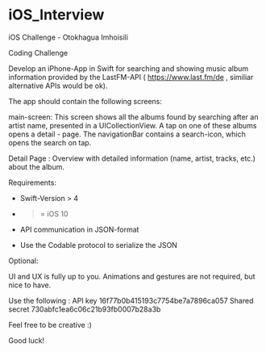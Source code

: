 # iOS_Interview
iOS Challenge - Otokhagua Imhoisili

Coding Challenge 


     
Develop an iPhone-App in Swift for searching and showing music album information provided by the LastFM-API (  https://www.last.fm/de , similiar alternative APIs would be ok).

The app should contain the following screens:

main-screen: This screen shows all the albums found by searching after an artist name, presented in a UICollectionView. A tap on one of these albums opens a detail - page.  The navigationBar contains a search-icon, which opens the search on tap.

Detail Page : Overview with detailed information (name, artist, tracks, etc.) about the album.

Requirements:

- Swift-Version > 4

- >= iOS 10

- API communication in JSON-format

- Use the Codable protocol to serialize the JSON

Optional:

UI and UX is fully up to you. Animations and gestures are not required, but nice to have.

Use the following :
 API key 16f77b0b415193c7754be7a7896ca057
Shared secret 730abfc1ea6c06c21b93fb0007b28a3b

Feel free to be creative  :) 

Good luck!
